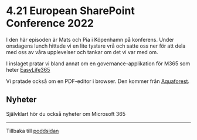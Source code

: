 # 4.21 European SharePoint Conference 2022

I den här episoden är Mats och Pia i Köpenhamn på konferens. Under onsdagens lunch hittade vi en lite tystare vrå och satte oss ner för att dela med oss av våra upplevelser och tankar om det vi var med om.

I inslaget pratar vi bland annat om en governance-applikation för M365 som heter [EasyLife365](https://www.easylife365.cloud/)

Vi pratade också om en PDF-editor i browser. Den kommer från [Aquaforest](https://www.aquaforest.com/products/sharepoint-pdf-editor).

## Nyheter

Självklart hör du också nyheter om Microsoft 365

---

Tillbaka till [poddsidan](/podd/office.365.podden.html)
